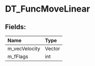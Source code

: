 # DT_FuncMoveLinear

## Fields:

| Name | Type |
| :--- | :--- |
| m_vecVelocity | Vector |
| m_fFlags | int |
